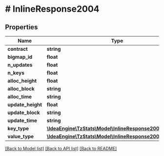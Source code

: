 # # InlineResponse2004

## Properties

Name | Type | Description | Notes
------------ | ------------- | ------------- | -------------
**contract** | **string** |  |
**bigmap_id** | **float** |  |
**n_updates** | **float** |  |
**n_keys** | **float** |  |
**alloc_height** | **float** |  |
**alloc_block** | **string** |  |
**alloc_time** | **string** |  |
**update_height** | **float** |  |
**update_block** | **string** |  |
**update_time** | **string** |  |
**key_type** | [**\IdeaEngine\TzStats\Model\InlineResponse2004KeyType**](InlineResponse2004KeyType.md) |  |
**value_type** | [**\IdeaEngine\TzStats\Model\InlineResponse2004ValueType**](InlineResponse2004ValueType.md) |  |

[[Back to Model list]](../../README.md#models) [[Back to API list]](../../README.md#endpoints) [[Back to README]](../../README.md)
